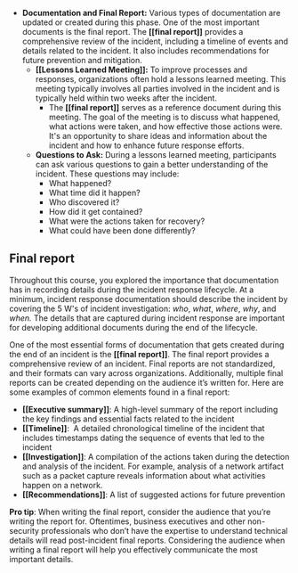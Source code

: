 - **Documentation and Final Report:** Various types of documentation are updated or created during this phase. One of the most important documents is the final report. The **[[final report]]** provides a comprehensive review of the incident, including a timeline of events and details related to the incident. It also includes recommendations for future prevention and mitigation.
	- **[[Lessons Learned Meeting]]:** To improve processes and responses, organizations often hold a lessons learned meeting. This meeting typically involves all parties involved in the incident and is typically held within two weeks after the incident. 
		- The **[[final report]]** serves as a reference document during this meeting. The goal of the meeting is to discuss what happened, what actions were taken, and how effective those actions were. It's an opportunity to share ideas and information about the incident and how to enhance future response efforts.
	- **Questions to Ask:** During a lessons learned meeting, participants can ask various questions to gain a better understanding of the incident. These questions may include: 
		- What happened? 
		- What time did it happen? 
		- Who discovered it? 
		- How did it get contained? 
		- What were the actions taken for recovery? 
		- What could have been done differently?

## Final report

Throughout this course, you explored the importance that documentation has in recording details during the incident response lifecycle. At a minimum, incident response documentation should describe the incident by covering the 5 W's of incident investigation: _who_, _what_, _where_, _why_, and _when._ The details that are captured during incident response are important for developing additional documents during the end of the lifecycle.

One of the most essential forms of documentation that gets created during the end of an incident is the **[[final report]]**. The final report provides a comprehensive review of an incident. Final reports are not standardized, and their formats can vary across organizations. Additionally, multiple final reports can be created depending on the audience it’s written for. Here are some examples of common elements found in a final report:

- **[[Executive summary]]**: A high-level summary of the report including the key findings and essential facts related to the incident
- **[[Timeline]]**:  A detailed chronological timeline of the incident that includes timestamps dating the sequence of events that led to the incident
- **[[Investigation]]**: A compilation of the actions taken during the detection and analysis of the incident. For example, analysis of a network artifact such as a packet capture reveals information about what activities happen on a network.
- **[[Recommendations]]**: A list of suggested actions for future prevention

**Pro tip**: When writing the final report, consider the audience that you’re writing the report for. Oftentimes, business executives and other non-security professionals who don’t have the expertise to understand technical details will read post-incident final reports. Considering the audience when writing a final report will help you effectively communicate the most important details.